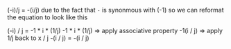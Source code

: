 (-i)/j = -(i/j) due to the fact that `-` is synonmous with (-1) so we can reformat the equation to look like this

(-i) / j = -1 * i * (1/j) 
-1 * i * (1/j) => apply associative property
-1(i / j)      => apply 1/j back to x / j 
-(i / j) = -(i / j)
